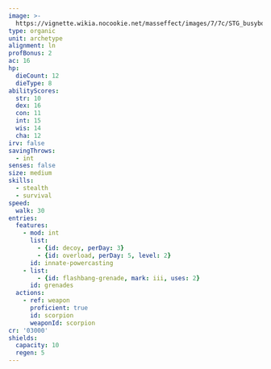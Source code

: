 ```yaml
---
image: >-
  https://vignette.wikia.nocookie.net/masseffect/images/7/7c/STG_busybodies.png/revision/latest/scale-to-width-down/640?cb=20141208193957
type: organic
unit: archetype
alignment: ln
profBonus: 2
ac: 16
hp:
  dieCount: 12
  dieType: 8
abilityScores:
  str: 10
  dex: 16
  con: 11
  int: 15
  wis: 14
  cha: 12
irv: false
savingThrows:
  - int
senses: false
size: medium
skills:
  - stealth
  - survival
speed:
  walk: 30
entries:
  features:
    - mod: int
      list:
        - {id: decoy, perDay: 3}
        - {id: overload, perDay: 5, level: 2}
      id: innate-powercasting
    - list:
        - {id: flashbang-grenade, mark: iii, uses: 2}
      id: grenades
  actions:
    - ref: weapon
      proficient: true
      id: scorpion
      weaponId: scorpion
cr: '03000'
shields:
  capacity: 10
  regen: 5
---
```

